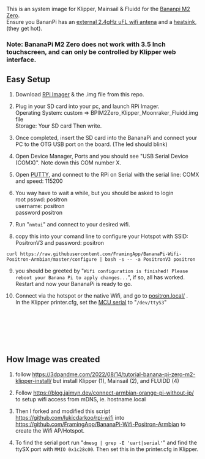 This is an system image for Klipper, Mainsail & Fluidd for the [Bananpi M2 Zero](https://wiki.banana-pi.org/Banana_Pi_BPI-M2_ZERO).<br>
Ensure you BananPi has an [external 2.4gHz uFL wifi antena](https://thepihut.com/products/2-4ghz-mini-flexible-wifi-antenna-with-ufl-connector) and a [heatsink](https://thepihut.com/products/raspberry-pi-heatsink), (they get hot).
### Note:  BananaPi M2 Zero does not work with 3.5 Inch touchscreen, and can only be controlled by Klipper web interface.


## Easy Setup
1) Download [RPi Imager](https://downloads.raspberrypi.org/imager/imager_latest.exe) & the .img file from this repo.
   
2) Plug in your SD card into your pc, and launch RPi Imager.<br>
Operating System: custom => BPIM2Zero_Klipper_Moonraker_Fluidd.img file<br>
Storage: Your SD card
Then write.

3) Once completed, insert the SD card into the BananaPi and connect your PC to the OTG USB port on the board. (The led should blink)

4) Open Device Manager, Ports and you should see "USB Serial Device (COMX)". Note down this COM number X.
   
5) Open [PUTTY](https://www.putty.org/), and connect to the RPi on Serial with the serial line: COMX   and speed: 115200
   
6) You way have to wait a while, but you should be asked to login<br>
root psswd: positron<br>
username: positron<br>
password positron<br>

7) Run "`nmtui`" and connect to your desired wifi.
   
8) copy this into your comand line to configure your Hotspot with SSID: PositronV3  and  password: positron
```
curl https://raw.githubusercontent.com/FramingApp/BananaPi-Wifi-Positron-Armbian/master/configure | bash -s -- -a PositronV3 positron

```

9) you should be greeted by "`Wifi configuration is finished! Please reboot your Banana Pi to apply changes...`", if so, all has worked. Restart and now your BananaPi is ready to go.


10) Connect via the hotspot or the native Wifi, and go to [positron.local/](positron.local/) .<br>
In the Klipper printer.cfg, set the [MCU serial](https://www.klipper3d.org/Config_Reference.html#mcu) to "`/dev/ttyS3`"
<br>
<br>
<br>
<br>
<br>



## How Image was created



1)  follow https://3dpandme.com/2022/08/14/tutorial-banana-pi-zero-m2-klipper-install/
   but install Klipper (1), Mainsail (2), and FLUIDD (4)

2) Follow https://blog.jaimyn.dev/connect-armbian-orange-pi-without-ip/ to setup wifi access from mDNS, ie. hostname.local

3) Then I forked and modified this script https://github.com/lukicdarkoo/rpi-wifi into https://github.com/FramingApp/BananaPi-Wifi-Positron-Armbian to create the Wifi AP/Hotspot.

4) To find the serial port run "`dmesg | grep -E 'uart|serial'`" and find the ttySX port with `MMIO 0x1c28c00`. Then set this in the printer.cfg in Klipper.
